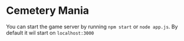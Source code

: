 Cemetery Mania
==============

You can start the game server by running `npm start` or `node app.js`. By default it wil start on `localhost:3000`
